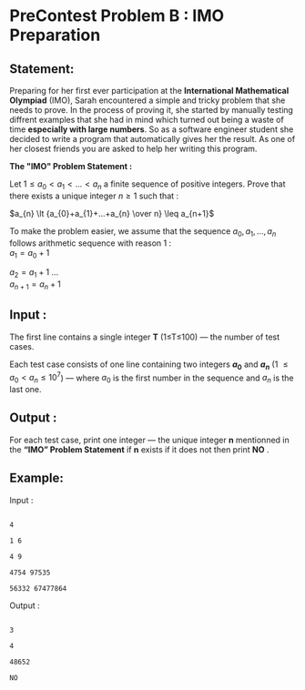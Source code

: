 
#  PreContest Problem B : IMO Preparation

##  Statement:

Preparing for her first ever participation at the **International Mathematical Olympiad** (IMO), Sarah encountered a simple and tricky problem that she needs to prove.
In the process of proving it, she started by manually testing diffrent examples that she had in mind which turned out being a waste of time **especially with large numbers**. So as a software engineer student she decided to write a program that automatically gives her the result.
As one of her closest friends you are asked to help her writing this program.

**The "IMO" Problem Statement :** 

Let $1 \leq a_{0} \lt a_{1} \lt ... \lt a_{n}$  a finite sequence of positive integers.
Prove that there exists a unique integer $n \geq 1$ such that :

$a_{n} \lt {a_{0}+a_{1}+...+a_{n} \over n} \leq a_{n+1}$

To make the problem easier, we assume that the sequence $a_{0}, a_{1}, ... , a_{n}$ follows arithmetic sequence with reason 1 :  
$a_{1} = a_{0}+1$

$a_{2} = a_{1}+1$ 
...  
$a_{n+1} = a_{n}+1$


##  Input :

The first line contains a single integer **T** (1≤T≤100) — the number of test cases.

Each test case consists of one line containing two integers **$a_{0}$** and **$a_{n}$** (1 $\leq a_{0} \lt a_{n} \leq 10^7$) — where $a_{0}$ is the first number in the sequence and $a_{n}$ is the last one.

##  Output :

For each test case, print one integer — the unique integer **n** mentionned in the **“IMO” Problem Statement** if **n** exists if it does not then print **NO** .

##  Example:

Input :

```

4

1 6

4 9

4754 97535

56332 67477864

```

Output :

```

3

4

48652

NO

```
